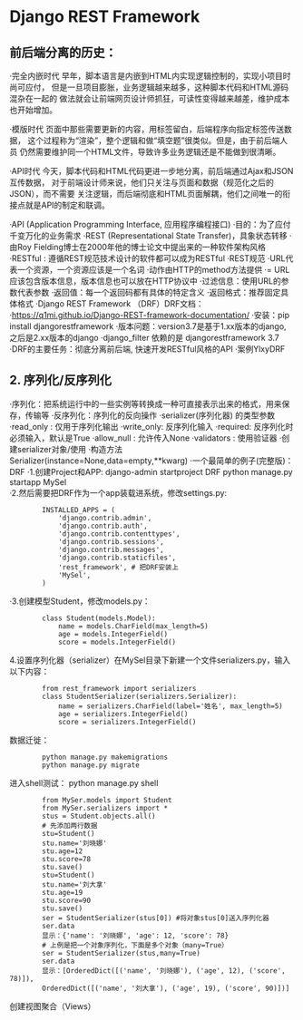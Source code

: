 # Django REST Framework
## 前后端分离的历史：
·完全内嵌时代
        早年，脚本语言是内嵌到HTML内实现逻辑控制的，实现小项目时尚可应付，
        但是一旦项目膨胀，业务逻辑越来越多，这种脚本代码和HTML源码混杂在一起的
        做法就会让前端网页设计师抓狂，可读性变得越来越差，维护成本也开始增加。

·模版时代
        页面中那些需要更新的内容，用标签留白，后端程序向指定标签传送数据，
        这个过程称为“渲染”，整个逻辑和做“填空题”很类似。但是，由于前后端人员
        仍然需要维护同一个HTML文件，导致许多业务逻辑还是不能做到很清晰。

·API时代
        今天，脚本代码和HTML代码更进一步地分离，前后端通过Ajax和JSON互传数据，
        对于前端设计师来说，他们只关注与页面和数据（规范化之后的JSON），而不需要
        关注逻辑，而后端彻底和HTML页面解耦，他们之间唯一的衔接点就是API的制定和联调。

·API (Application Programming Interface, 应用程序编程接口)
    ·目的：为了应付千变万化的业务需求
·REST (Representational State Transfer)，具象状态转移
    ·由Roy Fielding博士在2000年他的博士论文中提出来的一种软件架构风格
    ·RESTful : 遵循REST规范技术设计的软件都可以成为RESTful
·REST规范
    ·URL代表一个资源，一个资源应该是一个名词
    ·动作由HTTP的method方法提供
    ·= URL应该包含版本信息，版本信息也可以放在HTTP协议中
    ·过滤信息：使用URL的参数代表参数
    ·返回值：每一个返回码都有具体的特定含义
    ·返回格式：推荐固定具体格式
·Django REST Framework （DRF）DRF文档：
    ·https://q1mi.github.io/Django-REST-framework-documentation/
    ·安装：pip install djangorestframework
    ·版本问题：version3.7是基于1.xx版本的django, 之后是2.xx版本的django
    ·django_filter 依赖的是 djangorestframework 3.7
·DRF的主要任务：彻底分离前后端, 快速开发RESTful风格的API
    ·案例YlxyDRF
## 2. 序列化/反序列化
·序列化：把系统运行中的一些实例等转换成一种可直接表示出来的格式，用来保存，传输等
·反序列化：序列化的反向操作
·serializer(序列化器) 的类型参数
    ·read_only : 仅用于序列化输出
    ·write_only: 反序列化输入
    ·required: 反序列化时必须输入，默认是True
    ·allow_null : 允许传入None
    ·validators : 使用验证器
·创建serializer对象/使用
    ·构造方法
        Serializer(instance=None,data=empty,**kwarg)
    ·一个最简单的例子(完整版)：DRF
        ·1.创建Project和APP: 
            django-admin startproject DRF 
            python manage.py startapp MySel   
        ·2.然后需要把DRF作为一个app装载进系统，修改settings.py:
        
            INSTALLED_APPS = (
                'django.contrib.admin',
                'django.contrib.auth',
                'django.contrib.contenttypes',
                'django.contrib.sessions',
                'django.contrib.messages',
                'django.contrib.staticfiles',
                'rest_framework', # 把DRF安装上
                'MySel',
            )
   ·3.创建模型Student，修改models.py：
   
            class Student(models.Model):
                name = models.CharField(max_length=5)
                age = models.IntegerField()
                score = models.IntegerField()
                
   4.设置序列化器（serializer）在MySel目录下新建一个文件serializers.py，输入以下内容：
   
            from rest_framework import serializers
            class StudentSerializer(serializers.Serializer):
                name = serializers.CharField(label='姓名', max_length=5)
                age = serializers.IntegerField()
                score = serializers.IntegerField()
   数据迁徙：
   
            python manage.py makemigrations 
            python manage.py migrate
   进入shell测试：
    python manage.py shell      
    
            from MySer.models import Student
            from MySer.serializers import *
            stus = Student.objects.all()
            # 先添加两行数据
            stu=Student()
            stu.name='刘晓娜'
            stu.age=12
            stu.score=78
            stu.save()
            stu=Student()
            stu.name='刘大拿'
            stu.age=19
            stu.score=90
            stu.save()
            ser = StudentSerializer(stus[0]) #将对象stus[0]送入序列化器
            ser.data
            显示：{'name': '刘晓娜', 'age': 12, 'score': 78}
            # 上例是把一个对象序列化，下面是多个对象（many=True）
            ser = StudentSerializer(stus,many=True)
            ser.data
            显示：[OrderedDict([('name', '刘晓娜'), ('age', 12), ('score', 78)]), 
            OrderedDict([('name', '刘大拿'), ('age', 19), ('score', 90)])]
   创建视图聚合（Views）